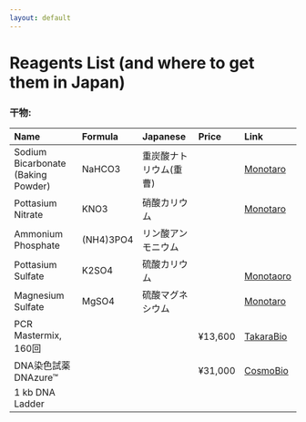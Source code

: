 ```yaml
---
layout: default
---
```


# Reagents List (and where to get them in Japan)
### 干物:

| Name | Formula | Japanese | Price | Link |
| :---- | :---- | :---- | :---- | :---- |
| Sodium Bicarbonate (Baking Powder) | NaHCO3 | 重炭酸ナトリウム(重曹) | | [Monotaro](https://www.monotaro.com/p/1922/2534/) |
| Pottasium Nitrate | KNO3 | 硝酸カリウム | | [Monotaro](https://www.monotaro.com/p/1171/6172/) |
| Ammonium Phosphate | (NH4)3PO4 | リン酸アンモニウム | | |
| Pottasium Sulfate | K2SO4 | 硫酸カリウム | |　[Monotaoro](https://www.monotaro.com/p/1796/2552/) |
| Magnesium Sulfate | MgSO4 | 硫酸マグネシウム | | [Monotaro](https://www.monotaro.com/p/1171/6057/) |
| PCR Mastermix, 160回| | | ¥13,600 | [TakaraBio](http://catalog.takara-bio.co.jp/product/basic_info.php?unitid=U100006212) |
| DNA染色試薬 DNAzure™ | | | ¥31,000 | [CosmoBio](http://www.cosmobio.co.jp/product/detail/blue-dna-staining-dye-bti.asp?entry_id=17713) |
| 1 kb DNA Ladder | | | | |

